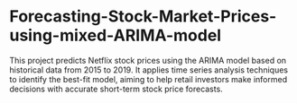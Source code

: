 # Forecasting-Stock-Market-Prices-using-mixed-ARIMA-model
This project predicts Netflix stock prices using the ARIMA model based on historical data from 2015 to 2019. It applies time series analysis techniques to identify the best-fit model, aiming to help retail investors make informed decisions with accurate short-term stock price forecasts.
